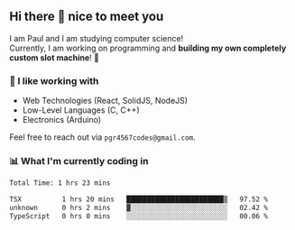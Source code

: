 ## Hi there 👋 nice to meet you

I am Paul and I am studying computer science!  
Currently, I am working on programming and **building my own completely custom slot machine**! 🎰

### 🔭 I like working with
- Web Technologies (React, SolidJS, NodeJS)
- Low-Level Languages (C, C++)
- Electronics (Arduino)

Feel free to reach out via `pgr4567codes@gmail.com`.

### 📊 What I'm currently coding in
<!--START_SECTION:waka-->

```txt
Total Time: 1 hrs 23 mins

TSX          1 hrs 20 mins   ████████████████████████▒   97.52 %
unknown      0 hrs 2 mins    ▓░░░░░░░░░░░░░░░░░░░░░░░░   02.42 %
TypeScript   0 hrs 0 mins    ░░░░░░░░░░░░░░░░░░░░░░░░░   00.06 %
```

<!--END_SECTION:waka-->
